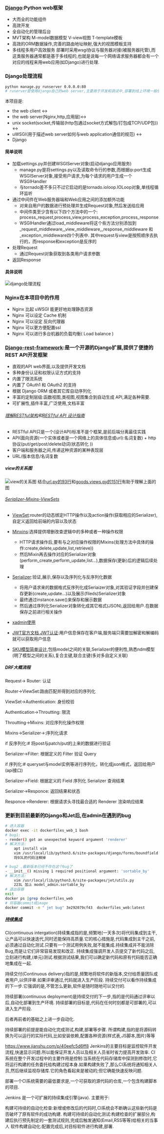 ### [Django](https://docs.djangoproject.com/zh-hans/2.0/):Python web框架

- 大而全的功能组件
- 高效开发
- 全自动化的管理后台
- MVT架构 M-model数据模型 V-view视图 T-template模板
- 高效的ORM数据操作,完善的路由地址映射,强大的视图模板支持
- 多线程多用户高效服务
部署时采用wsgi协议与服务器对接(被服务器托管),而这类服务器通常都是基于多线程的,也就是说每一个网络请求服务器都会有一个对应的线程来用web应用(如Django)进行处理.

### Django处理流程
```bash
python manage.py runserver 0.0.0.0:80 
# ruserver是使用django自己的web server,主要用于开发和调试中,部署到线上环境一般使用nginx+uwsgi模式
```

本项目是:

- the web client <-> 
- the web server(Nginx,http,应用层)<->
- unix socket(socket,传输层(http包通过socket方式解包/打包成TCP/UDP包)) <-> 
- uWSGI(用于描述web server如何与web application通信的规范) <->
- Django

#### 简单说明
- 加载settings.py并创建WSGIServer对象(启动django应用服务)
    - manage.py是将settings.py以及读取命令行的参数,而根据ip:port生成WSGIServer对象,接受用户请求,为每个请求的用户生成一个WSGIHandler
    - 与tornado差不多只不过它启动的是tornado.ioloop.IOLoop对象,单线程循环监听
- 通过中间件在Web服务器端和Web应用之间的添加额外功能
    - 对来自用户的数据进行预处理并生成Request对象,然后发送给应用
    - 中间件类至少含有以下四个方法中的一个: process_request,process_view,process_exception,process_response
    - WSGIHandler通过load_middleware将这个些方法分别添加到_request_middleware,_view_middleware,_response_middleware 和 _exception_middleware四个列表中. 其中request与view是按照顺序去执行的，而response和exception是反序的
- 处理Request
    - 通过Request对象获取到各类用户请求参数
- 返回Response

#### 具体说明
![django处理流程](https://ws1.sinaimg.cn/large/006tNbRwgy1fyooltssrcj30xj0kvgre.jpg)

### Nginx在本项目中的作用
- Nginx 比起 uWSGI 能更好地处理静态资源
- Nginx 可以设定 Cache 机制
- Nginx 可以设定 反向代理器
- Nginx 可以更方便配置ssl
- Nginx 可以进行多台机器的负载均衡( Load balance )

### [Django-rest-framework](http://www.django-rest-framework.org/):是一个开源的Django扩展,提供了便捷的REST API开发框架

- 直观的API web界面,以及提供开发文档
- 多种身份认证和权限认证方式的支持
- 内置了限流系统
- 内置了 OAuth1 和 OAuth2 的支持
- 根据 Django ORM 或者其它库自动序列化
- 丰富的定制层级:函数视图,类视图,视图集合到自动生成 API,满足各种需要.
- 可扩展性,插件丰富,广泛使用,文档丰富

######  [理解RESTful架构](http://www.ruanyifeng.com/blog/2011/09/restful)和[RESTful API 设计指南](http://www.ruanyifeng.com/blog/2014/05/restful_api.html)
- RESTful API只是一个(设计API)标准不是个框架,是前后端分离最佳实践
- API(面向资源(一个实体或者是一个网络上的具体信息或url):名词复数) + http协议(put/get/post/delete动词(状态转化 ))
- 客户端和服务器之间,传递这种资源的某种表现层
- URL/版本信息/名词复数

##### view的关系图
![view的关系图](https://ws2.sinaimg.cn/large/006tNbRwgy1fylripg5coj31pb0u0e81.jpg)
结合[url.py的93行](mxshop/urls.py)和[goods.views.py的151行](./apps/goods/views.py)有助于理解上面的图


###### [Serializer-Mixins-ViewSets](http://www.cdrf.co/)
- [ViewSet](https://blog.csdn.net/l_vip/article/details/79131289):router的动态绑定HTTP操作以及action操作(获取相应的Serializer),自定义返回给前端的内容以及状态

- [Minxins](https://blog.csdn.net/l_vip/article/details/79142105):选择提供增删改查逻辑中的多种或者一种操作权限
    - HTTP请求操作后,要有与之对应操作权限的Mixins(处理方法中具体的操作:create,delete,update,list,retrieve))
    - 然后Mixin再去操作对应的Serializer对象(perform_create,perform_update,list...),数据保存(更新)后的逻辑后续处理

- [Serializer](https://blog.csdn.net/l_vip/article/details/79156113):验证,展示,保存以及序列化与反序列化数据
    - 将用户请求来的数据格式反序列化成Seriaizer对象,对其验证字段并创建保存更新(create,update...)以及展示(fileds)Serializer对象
    - 最终通过instance.save()来保存和展示数据
    - 然后通过序列化Serializer对象转化成其它格式(JSON),返回给用户.在数据保存之前进行相关操作

- [xadmin使用](http://wongbingming.me/2018/1/16/Django-Xdamin.html)

- [JWT官方文档](https://github.com/GetBlimp/django-rest-framework-jwt),[JWT认证](https://blog.leapoahead.com/2015/09/07/user-authentication-with-jwt/):用户信息保存在客户端,服务端只需要加解密和解编码就可以获取用户信息

- [SKU模型简单设计](https://www.leipengkai.com/article/56/),包括model之间的关联,Serializer的便利性,熟悉ndm模型(明了模型之间的关系),复合主键,联合主键(多对多自定义关联)



##### DRF大概流程
Request-> Router: 认证

Router->ViewSet:路由匹配并得到对应的序列化

ViewSet->Authentication: 身份校验

Authentication->Throutting: 限流

Throutting->Mixins: 对应序列化操作权限

Mixins->Serializer->:序列化请求

if 反序列化:# 将post与patch/put的上来的数据进行验证

Serializer->Filter: 根据定义的 Filter 验证 Query

if 序列化:# queryset与model实例等进行序列化，转化成json格式，返回给用户(api接口)

Serializer->Field: 根据定义的 Field 序列化 Serializer 查询结果

Serializer->Responce: 返回结果和状态

Responce->Renderer: 根据请求头寻找最合适的 Renderer 渲染响应结果


### 更新到目前最新的Django和Jet后,在admin在遇到的bug
```bash
# 进入容器
docker exec -it dockerfiles_web_1 bash
# bug1:
- render() got an unexpected keyword argument 'renderer'
# 解决方法:
    apt install vim
    vim /usr/local/lib/python3.6/site-packages/django/forms/boundfield.py
    将93L的代码注释掉

# bug2 ,最新版本已经不存在这个bug了
- __init__() missing 1 required positional argument: 'sortable_by'
# 解决方法:
    vim /usr/local/lib/python3.6/site-packages/jet/utils.py 
    223L 加上 model_admin.sortable_by
# 退出容器
exit
docker ps |grep dockerfiles_web
# 将容器commit成image
docker commit -m " jet bug" 3e292079cf43  dockerfiles_web:latest
```


##### [持续集成](http://www.ruanyifeng.com/blog/2015/09/continuous-integration.html)
CI(continuous intergation)持续集成指的是,频繁地(一天多次)将代码集成到主干,让产品可以快速迭代,同时还能保持高质量.它的核心措施是,代码集成到主干之前,必须通过自动化测试.只要有一个测试用例失败,就不能集成.持续集成并不能消除Bug,而是让它们非常容易发现和改正.
持续集成强调开发人员提交了新代码之后,立刻进行构建,(单元)测试.根据测试结果,我们可以确定新代码和原有代码能否正确地集成在一起.

持续交付(Continuous delivery)指的是,频繁地将软件的新版本,交付给质量团队或者用户,以供评审.如果评审通过,代码就进入生产阶段.
持续交付可以看作持续集成的下一步.它强调的是,不管怎么更新,软件是随时随地可以交付的.

持续部署(continuous deployment)是持续交付的下一步,指的是代码通过评审以后,自动化部署到生产环境.
持续部署的目标是,代码在任何时刻都是可部署的,可以进入生产阶段.

后者再前者的基础之上进一步自动化.

持续部署的前提是能自动化完成测试,构建,部署等步骤.
所谓构建,指的是将源码转换为可以运行的实际代码,比如安装依赖,配置各种资源(样式表,JS脚本,图片)等等



https://www.jianshu.com/p/40eefc5d6ff8
Jenkins的主要目标是监控软件开发流程,快速显示问题.所以能保证开发人员以及相关人员省时省力提高开发效率.
CI系统在整个开发过程中的主要作用是控制:当系统在代码存储库中探测到修改时,它将运行构建的任务委托给构建过程本身.如果构建失败了,那么CI系统将通知相关人员,然后继续监视存储库.它的角色看起来是被动的;但它确能快速反映问题.

部署一个CI系统需要的最低要求是,一个可获取的源代码的仓库,一个包含构建脚本的项目.

Jenkins 是一个可扩展的持续集成引擎(java).
主要用于:

构建可持续的自动化检查:新增或修改后的代码时,CI系统会不断确认这些新代码是否破坏了原有软件的成功构建.
构建可持续的自动化测试:构建检查的扩展部分,构建后执行预先制定的一套测试规则,完成后触发通知(Email,RSS等等)给相关的当事人
软件构建自动化:配置完成后,对目标软件进行构建,部署.

